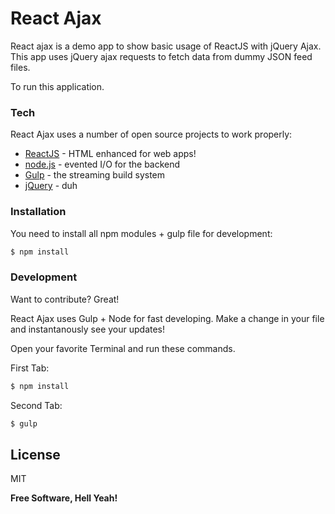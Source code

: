 # React Ajax

React ajax is a demo app to show basic usage of ReactJS  with jQuery Ajax. This app uses jQuery ajax requests to fetch data from dummy JSON feed files. 

To run this application. 


### Tech

React Ajax uses a number of open source projects to work properly:

* [ReactJS] - HTML enhanced for web apps!
* [node.js] - evented I/O for the backend
* [Gulp] - the streaming build system
* [jQuery] - duh

### Installation

You need to install all npm modules + gulp file for development:

```sh
$ npm install
```

### Development

Want to contribute? Great!

React Ajax uses Gulp + Node for fast developing.
Make a change in your file and instantanously see your updates!

Open your favorite Terminal and run these commands.

First Tab:
```sh
$ npm install
```

Second Tab:
```sh
$ gulp 
```

License
----

MIT


**Free Software, Hell Yeah!**

[//]: # (These are reference links used in the body of this note and get stripped out when the markdown processor does its job. There is no need to format nicely because it shouldn't be seen. Thanks SO - http://stackoverflow.com/questions/4823468/store-comments-in-markdown-syntax)


   [dill]: <https://github.com/joemccann/dillinger>
   [ReactJS]: <https://facebook.github.io/react/>
   [basic-auth]: <https://github.com/WP-API/Basic-Auth>
   [git-repo-url]: <https://github.com/joemccann/dillinger.git>
   [john gruber]: <http://daringfireball.net>
   [@thomasfuchs]: <http://twitter.com/thomasfuchs>
   [df1]: <http://daringfireball.net/projects/markdown/>
   [marked]: <https://github.com/chjj/marked>
   [node.js]: <http://nodejs.org>
   [Twitter Bootstrap]: <http://twitter.github.com/bootstrap/>
   [keymaster.js]: <https://github.com/madrobby/keymaster>
   [jQuery]: <http://jquery.com>
   [@tjholowaychuk]: <http://twitter.com/tjholowaychuk>
   [express]: <http://expressjs.com>
   [AngularJS]: <http://angularjs.org>
   [Gulp]: <http://gulpjs.com>
   [Flux]: <https://facebook.github.io/flux/docs/overview.html>

   [PlDb]: <https://github.com/joemccann/dillinger/tree/master/plugins/dropbox/README.md>
   [PlGh]:  <https://github.com/joemccann/dillinger/tree/master/plugins/github/README.md>
   [PlGd]: <https://github.com/joemccann/dillinger/tree/master/plugins/googledrive/README.md>
   [PlOd]: <https://github.com/joemccann/dillinger/tree/master/plugins/onedrive/README.md>
